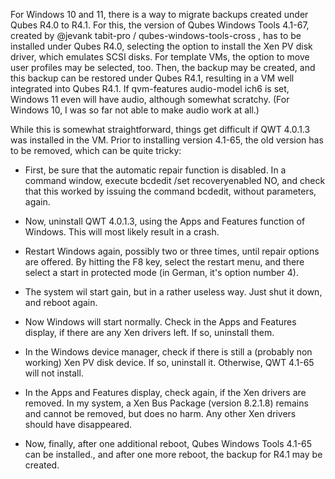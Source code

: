 For Windows 10 and 11, there is a way to migrate backups created under Qubes R4.0 to R4.1. For this, the version of Qubes Windows Tools 4.1-67, created by @jevank tabit-pro / qubes-windows-tools-cross , has to be installed under Qubes R4.0, selecting the option to install the Xen PV disk driver, which emulates SCSI disks. For template VMs, the option to move user profiles may be selected, too. Then, the backup may be created, and this backup can be restored under Qubes R4.1, resulting in a VM well integrated into Qubes R4.1. If qvm-features <VMname> audio-model ich6 is set, Windows 11 even will have audio, although somewhat scratchy. (For Windows 10, I was so far not able to make audio work at all.)

While this is somewhat straightforward, things get difficult if QWT 4.0.1.3 was installed in the VM. Prior to installing version 4.1-65, the old version has to be removed, which can be quite tricky:

 - First, be sure that the automatic repair function is disabled. In a command window, execute bcdedit /set recoveryenabled NO, and check that this worked by issuing the command bcdedit, without parameters, again.
  
 - Now, uninstall QWT 4.0.1.3, using the Apps and Features function of Windows. This will most likely result in a crash.
  
 - Restart Windows again, possibly two or three times, until repair options are offered. By hitting the F8 key, select the restart menu, and there select a start in protected mode (in German, it's option number 4).
  
 - The system wil start gain, but in a rather useless way. Just shut it down, and reboot again.
  
 - Now Windows will start normally. Check in the Apps and Features display, if there are any Xen drivers left. If so, uninstall them.
  
 - In the Windows device manager, check if there is still a (probably non working) Xen PV disk device. If so, uninstall it. Otherwise, QWT 4.1-65 will not install.
  
 - In the Apps and Features display, check again, if the Xen drivers are removed. In my system, a Xen Bus Package (version 8.2.1.8) remains and cannot be removed, but does no harm. Any other Xen drivers should have disappeared.
  
 - Now, finally, after one additional reboot, Qubes Windows Tools 4.1-65 can be installed., and after one more reboot, the backup for R4.1 may be created.

